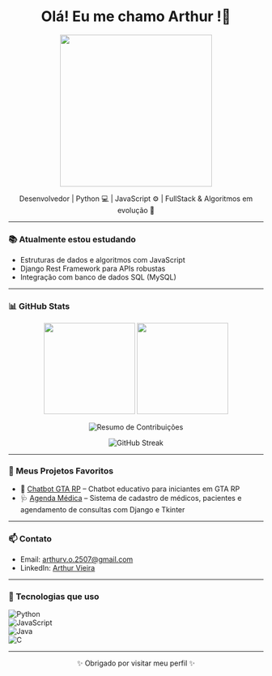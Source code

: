 <!-- Recepção do usuário a página com Gif. -->
<h1 align="center">Olá! Eu me chamo Arthur !👋</h1>
<p align="center">
  <img src="https://media.giphy.com/media/qgQUggAC3Pfv687qPC/giphy.gif" width="300"/>
</p>

<p align="center">
  Desenvolvedor | Python 💻 | JavaScript ⚙️ | FullStack & Algoritmos em evolução 🚀
</p>

---
### 📚 Atualmente estou estudando

- Estruturas de dados e algoritmos com JavaScript
- Django Rest Framework para APIs robustas
- Integração com banco de dados SQL (MySQL)

---

### 📊 GitHub Stats

<p align="center">
  <img src="https://github-readme-stats.vercel.app/api?username=ArthurVieira-eng&show_icons=true&theme=radical&rank_icon=github" height="180"/>
  <img src="https://github-readme-stats.vercel.app/api/top-langs/?username=ArthurVieira-eng&layout=compact&theme=radical" height="180"/>
</p>
<p align="center">
  <img src="https://github-profile-summary-cards.vercel.app/api/cards/profile-details?username=ArthurVieira-eng&theme=radical" alt="Resumo de Contribuições"/>
</p>
<!-- GitHub Streaks -->
<p align="center">
  <img src="https://streak-stats.demolab.com/?user=ArthurVieira-eng&theme=radical&date_format=M%20j%5B%2C%20Y%5D" alt="GitHub Streak"/>
</p>

---
<!--
### 🏆 Títulos e Conquistas

- 🧠 Finalista na Maratona de Programação Interna da Faculdade (Ano, se aplicável)
- 💻 Concluí +30 projetos pessoais (frontend/backend)
- 📚 Curso completo de Python para Web com Django pela [Plataforma X]
- 🎓 Certificado em Estrutura de Dados com Python pela [Plataforma Y]
- 🔍 100+ contribuições no GitHub em menos de 3 meses
- 🚀 Primeiro projeto freelance entregue com sucesso (Agenda Médica)
<p align="center">
  <img src="https://github-profile-trophy.vercel.app/?username=ArthurVieira-eng&theme=darkhub&rank=A,AA,AAA" />
</p>
-->

### 📁 Meus Projetos Favoritos

- 🎯 [Chatbot GTA RP](https://github.com/ArthurVieira-eng/Chat-Help.git) – Chatbot educativo para iniciantes em GTA RP  
- 🩺 [Agenda Médica](https://github.com/ArthurVieira-eng/Cadastro_Agendamento_Medico.git) – Sistema de cadastro de médicos, pacientes e agendamento de consultas com Django e Tkinter

---

### 📫 Contato

- Email: arthurv.o.2507@gmail.com  
- LinkedIn: [Arthur Vieira](https://www.linkedin.com/in/arthur-vieira-arruda-de-oliveira-769461312)

---

### 🔧 Tecnologias que uso

![Python](https://img.shields.io/badge/Python-3776AB?style=for-the-badge&logo=python&logoColor=white)  
![JavaScript](https://img.shields.io/badge/JavaScript-F7DF1E?style=for-the-badge&logo=javascript&logoColor=black)  
![Java](https://img.shields.io/badge/Java-007396?style=for-the-badge&logo=java&logoColor=white)  
![C](https://img.shields.io/badge/C-00599C?style=for-the-badge&logo=c&logoColor=white)

---

<p align="center">✨ Obrigado por visitar meu perfil ✨</p>
